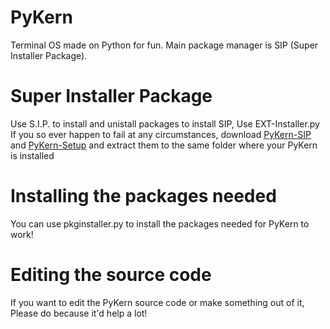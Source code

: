 # PyKern
Terminal OS made on Python for fun. Main package manager is SIP (Super Installer Package).

# Super Installer Package
Use S.I.P. to install and unistall packages
to install SIP, Use EXT-Installer.py
If you so ever happen to fail at any circumstances, download [PyKern-SIP](https://github.com/Kiffolisk/pykern-sip/archive/refs/heads/main.zip) and [PyKern-Setup](https://github.com/Kiffolisk/pykern-setup/archive/refs/heads/main.zip) and extract them to the same folder where your PyKern is installed




# Installing the packages needed
You can use pkginstaller.py to install the packages needed for PyKern to work!

# Editing the source code
If you want to edit the PyKern source code or make something out of it, Please do because it'd help a lot!
